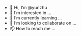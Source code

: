 - 👋 Hi, I’m @yunzhu
- 👀 I’m interested in ...
- 🌱 I’m currently learning ... 
- 💞️ I’m looking to collaborate on ... 
- 📫 How to reach me ... 

<!---
yunlindadeusa/yunlindadeusa is a ✨ special ✨ repository because its `README.md` (this file) appears on your GitHub profile.
You can click the Preview link to take a look at your changes.
--->
